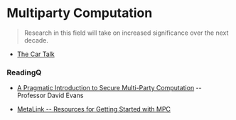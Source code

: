 # Multiparty Computation
> Research in this field will take on increased significance over the next decade.

* [The Car Talk](https://www.cartalk.com/content/coney-island-crab-cake-company)

### ReadingQ
* [A Pragmatic Introduction to Secure Multi-Party Computation](https://www.cs.virginia.edu/~evans/pragmaticmpc/pragmaticmpc.pdf) -- Professor David Evans

* [MetaLink -- Resources for Getting Started with MPC](http://u.cs.biu.ac.il/~lindell/MPC-resources.html)